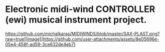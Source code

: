 # Electronic midi-wind CONTROLLER (ewi) musical instrument project.

https://github.com/michalkaras/MIDIWINDS/blob/master/SAX-PLAST.png?raw=true![image](https://github.com/user-attachments/assets/8e05696e-05e4-458f-ad59-3ce632de4eb7)
